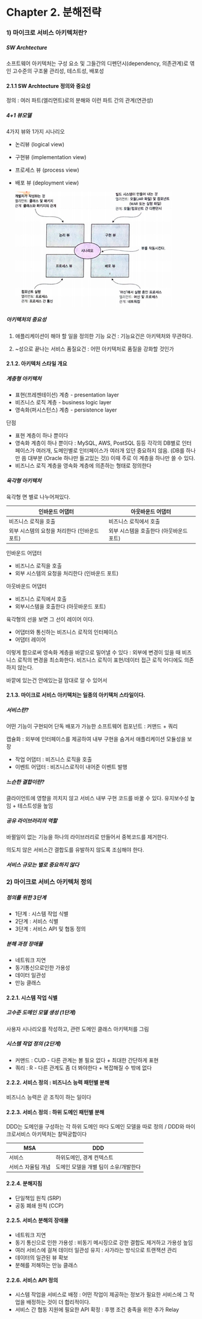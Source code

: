 # Chapter 2. 분해전략

### 1) 마이크로 서비스 아키텍처란?

##### SW Archtecture

소프트웨어 아키텍처는 구성 요소 및 그들간의 디펜던시(dependency, 의존관계)로 엮인 고수준의 구조물
관리성, 테스트성, 배포성



#### 2.1.1 SW Archtecture 정의와 중요성

정의 : 여러 파트(엘리먼트)로의 분해와 이런 파트 간의 관계(연관성)



##### 4+1 뷰모델

4가지 뷰와 1가지 시나리오

- 논리뷰 (logical view)

- 구현뷰 (implementation view)

- 프로세스 뷰 (process view)

- 배포 뷰 (deployment view)

  <img src="../resource/msa/view4.png" alt="view4" style="zoom:70%;" />



##### 아키텍처의 중요성

1) 애플리케이션이 해야 할 일을 정의한 기능 요건 : 기능요건은 아키텍처와 무관하다.

2) ~성으로 끝나는 서비스 품질요건 : 어떤 아키텍처로 품질을 강화할 것인가



#### 2.1.2. 아키텍처 스타일 개요

##### 계층형 아키텍처

- 표현(프레젠테이션) 계층 - presentation layer
- 비즈니스 로직 계층 - business logic layer
- 영속화(퍼시스턴스) 계층 - persistence layer

단점 

- 표현 계층이 하나 뿐이다
- 영속화 계층이 하나 뿐이다 : MySQL, AWS, PostSQL 등등 각각의 DB별로 인터페이스가 여러개, 도메인별로 인터페이스가 여러개 있던 중요하지 않음. (DB를 하나만 씀 대부분 (Oracle 하나만 들고있는 것)) 이때 주로 이 계층을 하나만 쓸 수 있다.
- 비즈니스 로직 계층을 영속화 계층에 의존하는 형태로 정의한다



##### 육각형 아키텍처

육각형 면 별로 나누어져있다. 

| 인바운드 어댑터                               | 아웃바운드 어댑터                        |
| --------------------------------------------- | ---------------------------------------- |
| 비즈니스 로직을 호출                          | 비즈니스 로직에서 호출                   |
| 외부 시스템의 요청을 처리한다 (인바운드 포트) | 외부 시스템을 호출한다 (아웃바운드 포트) |

인바운드 어댑터

- 비즈니스 로직을 호출
- 외부 시스템의 요청을 처리한다 (인바운드 포트)

아웃바운드 어댑터

- 비즈니스 로직에서 호출
- 외부시스템을 호출한다 (아웃바운드 포트)

육각형의 선을 보면 그 선이 레이어 이다.

- 어댑터와 통신하는 비즈니스 로직의 인터페이스
- 어댑터 레이어

이렇게 함으로써 영속화 계층을 바깥으로 밀어낼 수 있다 : 외부에 변경이 있을 때 비즈니스 로직의 변경을 최소화한다.
비즈니스 로직이 표현/데이터 접근 로직 어디에도 의존하지 않는다.

바깥에 있는건 안에있는걸 맘대로 알 수 있어서 



#### 2.1.3. 마이크로 서비스 아키텍처는 일종의 아키텍처 스타일이다.

##### 서비스란?

어떤 기능이 구현되어 단독 배포가 가능한 소프트웨어 컴포넌트 : 커맨드 + 쿼리

캡슐화 : 외부에 인터페이스를 제공하여 내부 구현을 숨겨서 애플리케이션 모듈성을 보장

- 작업 어댑터 : 비즈니스 로직을 호출
- 이벤트 어댑터 : 비즈니스로직이 내어준 이벤트 발행

##### 느슨한 결합이란?

클라이언트에 영향을 끼치지 않고 서비스 내부 구현 코드를 바꿀 수 있다.
유지보수성 높임 + 테스트성을 높임

##### 공유 라이브러리의 역할

바뀔일이 없는 기능을 하나의 라이브러리로 만들어서 중복코드를 제거한다.

의도치 않은 서비스간 결합도를 유발하지 않도록 조심해야 한다.

##### 서비스 규모는 별로 중요하지 않다



### 2) 마이크로 서비스 아키텍처 정의

##### 정의를 위한 3단계

- 1단계 : 시스템 작업 식별
- 2단계 : 서비스 식별
- 3단계 : 서비스 API 및 협동 정의



##### 분해 과정 장애물

- 네트워크 지연
- 동기통신으로인한 가용성
- 데이터 일관성
- 만능 클래스



#### 2.2.1. 시스템 작업 식별

##### 고수준 도메인 모델 생성 (1단계)

사용자 시나리오를 작성하고, 관련 도메인 클래스 아키텍처를 그림



##### 시스템 작업 정의 (2단계)

- 커맨드 : CUD - 다른 관계는 볼 필요 없다 + 최대한 간단하게 표현 
- 쿼리 : R - 다른 관계도 좀 더 봐야한다 + 복잡해질 수 밖에 없다



#### 2.2.2. 서비스 정의 : 비즈니스 능력 패턴별 분해

비즈니스 능력은 곧 조직이 하는 일이다



#### 2.2.3. 서비스 정의 : 하위 도메인 패턴별 분해

DDD는 도메인을 구성하는 각 하위 도메인 마다 도메인 모델을 따로 정의 / DDD와 마이크로서비스 아키텍처는 찰떡궁합이다

| MSA                | DDD                                   |
| ------------------ | ------------------------------------- |
| 서비스             | 하위도메인, 경계 컨텍스트             |
| 서비스 자율팀 개념 | 도메인 모델을 개별 팀이 소유/개발한다 |



#### 2.2.4. 분해지침

- 단일책임 원칙 (SRP)
- 공동 폐쇄 원칙 (CCP)



#### 2.2.5. 서비스 분해의 장애물

- 네트워크 지연
- 동기 통신으로 인한 가용성 : 비동기 메시징으로 강한 결합도 제거하고 가용성 높임
- 여러 서비스에 걸쳐 데이터 일관성 유지 : 사가라는 방식으로 트랜잭션 관리
- 데이터의 일관된 뷰 확보 
- 분해를 저해하는 만능 클래스



#### 2.2.6. 서비스 API 정의

- 시스템 작업을 서비스로 배정 : 어떤 작업이 제공하는 정보가 필요한 서비스에 그 작업을 배정하는 것이 더 합리적이다. 
- 서비스 간 협동 지원에 필요한 API 확정 : 후행 조건 충족을 위한 추가 Relay